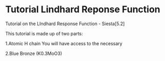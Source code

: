 # Tutorial Lindhard Reponse Function
Tutorial on the LIndhard Response Function - Siesta[5.2]

This tutorial is made up of two parts:

1.Atomic H chain 
You will have access to the necessary 

2.Blue Bronze (K0.3MoO3)
